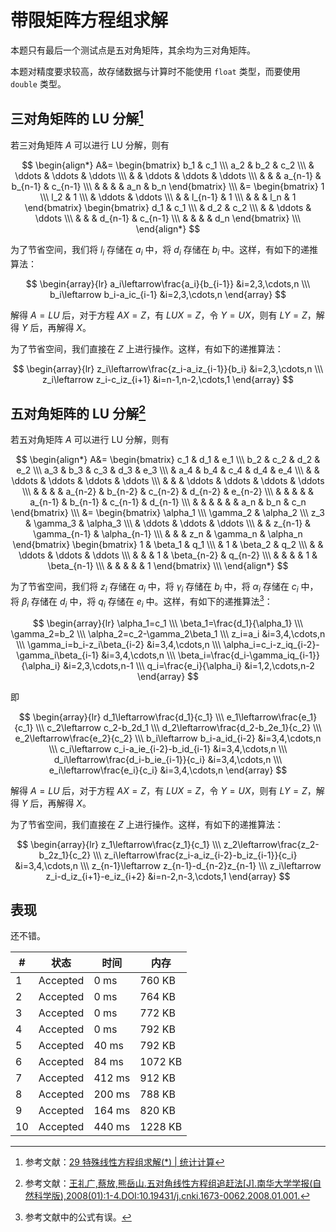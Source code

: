 # 带限矩阵方程组求解

本题只有最后一个测试点是五对角矩阵，其余均为三对角矩阵。

本题对精度要求较高，故存储数据与计算时不能使用 `float` 类型，而要使用 `double` 类型。

## 三对角矩阵的 LU 分解[^1]

若三对角矩阵 $A$ 可以进行 LU 分解，则有

$$
\begin{align*}
A&=
\begin{bmatrix}
b_1 & c_1 \\\
a_2 & b_2 & c_2 \\\
& \ddots & \ddots & \ddots \\\
& & \ddots & \ddots & \ddots \\\
& & & a_{n-1} & b_{n-1} & c_{n-1} \\\
& & & & a_n & b_n
\end{bmatrix} \\\
&=
\begin{bmatrix}
1 \\\
l_2 & 1 \\\
& \ddots & \ddots \\\
& & l_{n-1} & 1 \\\
& & & l_n & 1
\end{bmatrix}
\begin{bmatrix}
d_1 & c_1 \\\
& d_2 & c_2 \\\
& & \ddots & \ddots \\\
& & & d_{n-1} & c_{n-1} \\\
& & & & d_n
\end{bmatrix} \\\
\end{align*}
$$

为了节省空间，我们将 $l_i$ 存储在 $a_i$ 中，将 $d_i$ 存储在 $b_i$ 中。这样，有如下的递推算法：

$$
\begin{array}{lr}
a_i\leftarrow\frac{a_i}{b_{i-1}} &i=2,3,\cdots,n \\\
b_i\leftarrow b_i-a_ic_{i-1} &i=2,3,\cdots,n
\end{array}
$$

解得 $A=LU$ 后，对于方程 $AX=Z$，有 $LUX=Z$，令 $Y=UX$，则有 $LY=Z$，解得 $Y$ 后，再解得 $X$。

为了节省空间，我们直接在 $Z$ 上进行操作。这样，有如下的递推算法：

$$
\begin{array}{lr}
z_i\leftarrow\frac{z_i-a_iz_{i-1}}{b_i} &i=2,3,\cdots,n \\\
z_i\leftarrow z_i-c_iz_{i+1} &i=n-1,n-2,\cdots,1
\end{array}
$$

## 五对角矩阵的 LU 分解[^2]

若五对角矩阵 $A$ 可以进行 LU 分解，则有

$$
\begin{align*}
A&=
\begin{bmatrix}
c_1 & d_1 & e_1 \\\
b_2 & c_2 & d_2 & e_2 \\\
a_3 & b_3 & c_3 & d_3 & e_3 \\\
& a_4 & b_4 & c_4 & d_4 & e_4 \\\
& & \ddots & \ddots & \ddots & \ddots \\\
& & & \ddots & \ddots & \ddots & \ddots \\\
& & & & a_{n-2} & b_{n-2} & c_{n-2} & d_{n-2} & e_{n-2} \\\
& & & & & a_{n-1} & b_{n-1} & c_{n-1} & d_{n-1} \\\
& & & & & & a_n & b_n & c_n
\end{bmatrix} \\\
&=
\begin{bmatrix}
\alpha_1 \\\
\gamma_2 & \alpha_2 \\\
z_3 & \gamma_3 & \alpha_3 \\\
& \ddots & \ddots & \ddots \\\
& & z_{n-1} & \gamma_{n-1} & \alpha_{n-1} \\\
& & & z_n & \gamma_n & \alpha_n
\end{bmatrix}
\begin{bmatrix}
1 & \beta_1 & q_1 \\\
& 1 & \beta_2 & q_2 \\\
& & \ddots & \ddots & \ddots \\\
& & & 1 & \beta_{n-2} & q_{n-2} \\\
& & & & 1 & \beta_{n-1} \\\
& & & & & 1
\end{bmatrix} \\\
\end{align*}
$$

为了节省空间，我们将 $z_i$ 存储在 $a_i$ 中，将 $\gamma_i$ 存储在 $b_i$ 中，将 $\alpha_i$ 存储在 $c_i$ 中，将 $\beta_i$ 存储在 $d_i$ 中，将 $q_i$ 存储在 $e_i$ 中。这样，有如下的递推算法[^3]：

$$
\begin{array}{lr}
\alpha_1=c_1 \\\
\beta_1=\frac{d_1}{\alpha_1} \\\
\gamma_2=b_2 \\\
\alpha_2=c_2-\gamma_2\beta_1 \\\
z_i=a_i &i=3,4,\cdots,n \\\
\gamma_i=b_i-z_i\beta_{i-2} &i=3,4,\cdots,n \\\
\alpha_i=c_i-z_iq_{i-2}-\gamma_i\beta_{i-1} &i=3,4,\cdots,n \\\
\beta_i=\frac{d_i-\gamma_iq_{i-1}}{\alpha_i} &i=2,3,\cdots,n-1 \\\
q_i=\frac{e_i}{\alpha_i} &i=1,2,\cdots,n-2
\end{array}
$$

即

$$
\begin{array}{lr}
d_1\leftarrow\frac{d_1}{c_1} \\\
e_1\leftarrow\frac{e_1}{c_1} \\\
c_2\leftarrow c_2-b_2d_1 \\\
d_2\leftarrow\frac{d_2-b_2e_1}{c_2} \\\
e_2\leftarrow\frac{e_2}{c_2} \\\
b_i\leftarrow b_i-a_id_{i-2} &i=3,4,\cdots,n \\\
c_i\leftarrow c_i-a_ie_{i-2}-b_id_{i-1} &i=3,4,\cdots,n \\\
d_i\leftarrow\frac{d_i-b_ie_{i-1}}{c_i} &i=3,4,\cdots,n \\\
e_i\leftarrow\frac{e_i}{c_i} &i=3,4,\cdots,n
\end{array}
$$

解得 $A=LU$ 后，对于方程 $AX=Z$，有 $LUX=Z$，令 $Y=UX$，则有 $LY=Z$，解得 $Y$ 后，再解得 $X$。

为了节省空间，我们直接在 $Z$ 上进行操作。这样，有如下的递推算法：

$$
\begin{array}{lr}
z_1\leftarrow\frac{z_1}{c_1} \\\
z_2\leftarrow\frac{z_2-b_2z_1}{c_2} \\\
z_i\leftarrow\frac{z_i-a_iz_{i-2}-b_iz_{i-1}}{c_i} &i=3,4,\cdots,n \\\
z_{n-1}\leftarrow z_{n-1}-d_{n-2}z_{n-1} \\\
z_i\leftarrow z_i-d_iz_{i+1}-e_iz_{i+2} &i=n-2,n-3,\cdots,1
\end{array}
$$

## 表现

还不错。

| #   | 状态     | 时间   | 内存    |
| --- | -------- | ------ | ------- |
| 1   | Accepted | 0 ms   | 760 KB  |
| 2   | Accepted | 0 ms   | 764 KB  |
| 3   | Accepted | 0 ms   | 772 KB  |
| 4   | Accepted | 0 ms   | 792 KB  |
| 5   | Accepted | 40 ms  | 792 KB  |
| 6   | Accepted | 84 ms  | 1072 KB |
| 7   | Accepted | 412 ms | 912 KB  |
| 8   | Accepted | 200 ms | 788 KB  |
| 9   | Accepted | 164 ms | 820 KB  |
| 10  | Accepted | 440 ms | 1228 KB |

[^1]: 参考文献：[29 特殊线性方程组求解(*) | 统计计算](https://www.math.pku.edu.cn/teachers/lidf/docs/statcomp/html/_statcompbook/matrix-solspe.html)
[^2]: 参考文献：[王礼广,蔡放,熊岳山.五对角线性方程组追赶法[J].南华大学学报(自然科学版),2008(01):1-4.DOI:10.19431/j.cnki.1673-0062.2008.01.001.](http://nhqks.cnjournals.com/zr/ch/reader/create_pdf.aspx?file_no=20080101&flag=1&journal_id=nhdxxbzr&year_id=2008)
[^3]: 参考文献[^2]中的公式有误。
